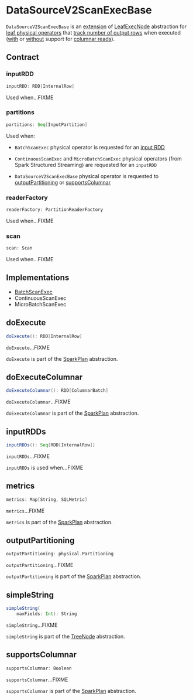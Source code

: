 # DataSourceV2ScanExecBase

`DataSourceV2ScanExecBase` is an [extension](#contract) of [LeafExecNode](SparkPlan.md#LeafExecNode) abstraction for [leaf physical operators](#implementations) that [track number of output rows](#metrics) when executed ([with](#doExecuteColumnar) or [without](#doExecute) support for [columnar reads](#supportsColumnar)).

## Contract

### <span id="inputRDD"> inputRDD

```scala
inputRDD: RDD[InternalRow]
```

Used when...FIXME

### <span id="partitions"> partitions

```scala
partitions: Seq[InputPartition]
```

Used when:

* `BatchScanExec` physical operator is requested for an [input RDD](BatchScanExec.md#inputRDD)

* `ContinuousScanExec` and `MicroBatchScanExec` physical operators (from Spark Structured Streaming) are requested for an `inputRDD`

* `DataSourceV2ScanExecBase` physical operator is requested to [outputPartitioning](#outputPartitioning) or [supportsColumnar](#supportsColumnar)

### <span id="readerFactory"> readerFactory

```scala
readerFactory: PartitionReaderFactory
```

Used when...FIXME

### <span id="scan"> scan

```scala
scan: Scan
```

Used when...FIXME

## Implementations

* [BatchScanExec](BatchScanExec.md)
* ContinuousScanExec
* MicroBatchScanExec

## <span id="doExecute"> doExecute

```scala
doExecute(): RDD[InternalRow]
```

`doExecute`...FIXME

`doExecute` is part of the [SparkPlan](SparkPlan.md#doExecute) abstraction.

## <span id="doExecuteColumnar"> doExecuteColumnar

```scala
doExecuteColumnar(): RDD[ColumnarBatch]
```

`doExecuteColumnar`...FIXME

`doExecuteColumnar` is part of the [SparkPlan](SparkPlan.md#doExecuteColumnar) abstraction.

## <span id="inputRDDs"> inputRDDs

```scala
inputRDDs(): Seq[RDD[InternalRow]]
```

`inputRDDs`...FIXME

`inputRDDs` is used when...FIXME

## <span id="metrics"> metrics

```scala
metrics: Map[String, SQLMetric]
```

`metrics`...FIXME

`metrics` is part of the [SparkPlan](SparkPlan.md#metrics) abstraction.

## <span id="outputPartitioning"> outputPartitioning

```scala
outputPartitioning: physical.Partitioning
```

`outputPartitioning`...FIXME

`outputPartitioning` is part of the [SparkPlan](SparkPlan.md#outputPartitioning) abstraction.

## <span id="simpleString"> simpleString

```scala
simpleString(
    maxFields: Int): String
```

`simpleString`...FIXME

`simpleString` is part of the [TreeNode](../spark-sql-catalyst-TreeNode.md#simpleString) abstraction.

## <span id="supportsColumnar"> supportsColumnar

```scala
supportsColumnar: Boolean
```

`supportsColumnar`...FIXME

`supportsColumnar` is part of the [SparkPlan](SparkPlan.md#supportsColumnar) abstraction.
